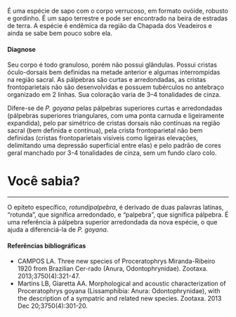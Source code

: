 ﻿É uma espécie de sapo com o corpo <glossario>verrucoso</glossario>, em formato ovóide, robusto e gordinho. É um sapo terrestre e pode ser encontrado na beira de estradas de terra. A espécie é endêmica da região da Chapada dos Veadeiros e ainda se sabe bem pouco sobre ela.
#### Diagnose
Seu corpo é todo granuloso, porém não possui glândulas. Possui cristas óculo-dorsais bem definidas na metade anterior e algumas interrompidas na região sacral. As pálpebras são curtas e arredondadas, as cristas frontoparietais não são desenvolvidas e possuem tubérculos no antebraço organizado em 2 linhas. Sua coloração varia de 3–4 tonalidades de cinza.


Difere-se de *P. goyana* pelas pálpebras superiores curtas e arredondadas (pálpebras superiores triangulares, com uma ponta carnuda e ligeiramente expandida), pelo par simétrico de cristas dorsais não contínuas na região sacral (bem definida e contínua), pela crista frontoparietal não bem definidas (cristas frontoparietais visíveis como ligeiras elevações, delimitando uma depressão superficial entre elas) e pelo padrão de cores geral manchado por 3-4 tonalidades de cinza, sem um fundo claro colo.
<div class="col-lg-12">
  <div class="jumbotron">
    <h1 class="display-4">Você sabia?</h1>
    <hr class="my-4">
    <p><p>O epíteto específico, <em>rotundipalpebra</em>, é derivado de duas palavras latinas, “rotunda”, que significa arredondado, e “palpebra”, que significa pálpebra. É uma referência à pálpebra superior arredondada da nova espécie, o que ajuda a diferenciá-la de <em>P. goyana</em>.</p></p>
  </div>
</div>

#### Referências bibliográficas
* CAMPOS LA. Three new species of Proceratophrys Miranda-Ribeiro 1920 from Brazilian Cer-rado (Anura, Odontophrynidae). Zootaxa. 2013;3750(4):321-47.
* Martins LB, Giaretta AA. Morphological and acoustic characterization of Proceratophrys goyana (Lissamphibia: Anura: Odontophrynidae), with the description of a sympatric and related new species. Zootaxa. 2013 Dec 20;3750(4):301-20.
